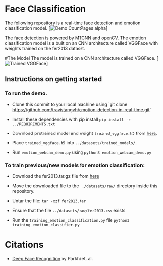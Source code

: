 # Face Classification 
The following repository is a real-time face detection and emotion classification model.
[![Demo CountPages alpha](https://share.gifyoutube.com/KzB6Gb.gif)]

The face detection is powered by MTCNN and openCV. The emotion classification model is a built on an CNN architecture called VGGFace with weights trained on the fer2013 dataset.

#The Model
The model is trained on a CNN architecture called VGGFace. 
[![Trained VGGFace](https://doc-08-04-docs.googleusercontent.com/docs/securesc/24pgih7v62fnbhccaab3r6n993ftsk5r/4knhe0gv3cq017nudrc77965arih41rf/1577181600000/18352591164129673512/18352591164129673512/1_pU1QOF4VwVE3qWS-QXb0h0ZGDEVpnOC?e=view&authuser=0&nonce=kfi6vs2k6g208&user=18352591164129673512&hash=g121glo088rh4ea1pkad9fe5v2d0pisb)]

## Instructions on getting started
### To run the demo.
* Clone this commit to your local machine using `git clone https://github.com/travistangvh/emotion-detection-in-real-time.git'

* Install these dependencies with pip install 
`pip install -r ../REQUIREMENTS.txt`

* Download pretrained model and weight `trained_vggface.h5` from [here](https://drive.google.com/file/d/1Wv_Z4lAa7BgYqSAeceK9TxJNfwoLTwKy/view?usp=sharing).

* Place `trained_vggface.h5` into `../datasets/trained_models/`.

* Run `emotion_webcam_demo.py` using `python3 emotion_webcam_demo.py`

### To train previous/new models for emotion classification:

* Download the fer2013.tar.gz file from [here](https://www.kaggle.com/c/challenges-in-representation-learning-facial-expression-recognition-challenge/data)

* Move the downloaded file to the `../datasets/raw/` directory inside this repository.

* Untar the file:
`tar -xzf fer2013.tar`

* Ensure that the file `../datasets/raw/fer2013.csv` exists

* Run the `training_emotion_classification.py` file
`python3 training_emotion_classifier.py`

# Citations
* [Deep Face Recognition](http://www.robots.ox.ac.uk/~vgg/publications/2015/Parkhi15/parkhi15.pdf) by Parkhi et. al.

